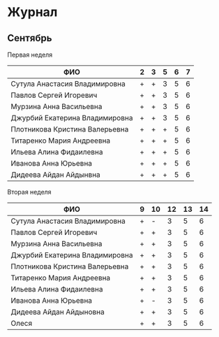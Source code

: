 # Журнал

## Сентябрь

Первая неделя

 ФИО                            |  2 | 3 | 5 | 6 | 7 |
 -------------------------------|----|---|---|---|-|
 Сутула Анастасия Владимировна  | + | + | 3 | 5 | 6 |
 Павлов Сергей Игоревич         | + | + | 3 | 5 | 6 |
 Мурзина Анна Васильевна        | + | + | 3 | 5 | 6 |
 Джурбий Екатерина Владимировна | + | + | 3 | 5 | 6 |
 Плотникова Кристина Валерьевна | + | + | + | 5 | 6 |
 Титаренко Мария Андреевна      | + | + | + | 5 | 6 |
 Ильева Алина Фидаилевна        | + | + | + | 5 | 6 |
 Иванова Анна Юрьевна           | + | + | + | 5 | 6 |
 Дидеева Айдан Айдынвна         | + | + | + | 5 | 6 |

Вторая неделя

 ФИО                            | 9 | 10| 12| 13| 14|
 -------------------------------|---|---|---|---|---|
 Сутула Анастасия Владимировна  | + | - | 3 | 5 | 6 |
 Павлов Сергей Игоревич         | + | + | 3 | 5 | 6 |
 Мурзина Анна Васильевна        | + | + | 3 | 5 | 6 |
 Джурбий Екатерина Владимировна | + | + | 3 | 5 | 6 |
 Плотникова Кристина Валерьевна | + | + | 3 | 5 | 6 |
 Титаренко Мария Андреевна      | + | + | 3 | 5 | 6 |
 Ильева Алина Фидаилевна        | + | + | 3 | 5 | 6 |
 Иванова Анна Юрьевна           | + | - | 3 | 5 | 6 |
 Дидеева Айдан Айдыновна        | + | + | 3 | 5 | 6 |
 Олеся                          | + | + | 3 | 5 | 6 |

